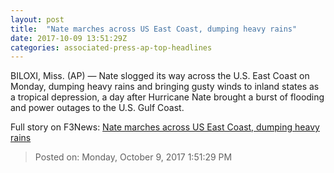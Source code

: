 ```yaml
---
layout: post
title:  "Nate marches across US East Coast, dumping heavy rains"
date: 2017-10-09 13:51:29Z
categories: associated-press-ap-top-headlines
---
```


BILOXI, Miss. (AP) — Nate slogged its way across the U.S. East Coast on Monday, dumping heavy rains and bringing gusty winds to inland states as a tropical depression, a day after Hurricane Nate brought a burst of flooding and power outages to the U.S. Gulf Coast.


Full story on F3News: [Nate marches across US East Coast, dumping heavy rains](http://www.f3nws.com/n/2ajzrC)

> Posted on: Monday, October 9, 2017 1:51:29 PM
